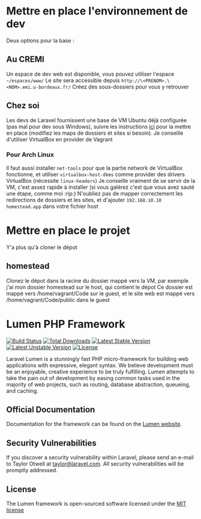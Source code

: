 # Mettre en place l'environnement de dev
Deux options pour la base :

## Au CREMI
Un espace de dev web est disponible, vous pouvez utiliser l'espace `~/espaces/www/`
Le site sera accessible depuis `http://\<PRENOM>.\<NOM>.emi.u-bordeaux.fr/`
Créez des sous-dossiers pour vous y retrouver

## Chez soi
Les devs de Laravel fournissent une base de VM Ubuntu déjà configurée (pas mal pour dev sous Windows), suivre les instructions [ici](https://laravel.com/docs/5.4/homestead) pour la mettre en place (modifiez les maps de dossiers et sites si besoin). Je conseille d'utiliser VirtualBox en provider de Vagrant

### Pour Arch Linux
Il faut aussi installer `net-tools` pour que la partie network de VirtualBox fonctionne, et utiliser `virtualbox-host-dkms` comme provider des drivers VirtualBox (nécessite `linux-headers`)
Je conseille vraiment de se servir de la VM, c'est assez rapide à installer (si vous galérez c'est que vous avez sauté une étape, comme moi :rip:)
N'oubliez pas de mapper correctement les redirections de dossiers et les sites, et d'ajouter `192.168.10.10  homestead.app` dans votre fichier host

# Mettre en place le projet
Y'a plus qu'à cloner le dépot

## homestead
Clonez le dépot dans la racine du dossier mappé vers la VM, par exemple j'ai mon dossier homestead sur le host, qui contient le dépot
Ce dossier est mappé vers /home/vagrant/Code sur le guest, et le site web est mappé vers /home/vagrant/Code/public dans le guest

# Lumen PHP Framework
[![Build Status](https://travis-ci.org/laravel/lumen-framework.svg)](https://travis-ci.org/laravel/lumen-framework)
[![Total Downloads](https://poser.pugx.org/laravel/lumen-framework/d/total.svg)](https://packagist.org/packages/laravel/lumen-framework)
[![Latest Stable Version](https://poser.pugx.org/laravel/lumen-framework/v/stable.svg)](https://packagist.org/packages/laravel/lumen-framework)
[![Latest Unstable Version](https://poser.pugx.org/laravel/lumen-framework/v/unstable.svg)](https://packagist.org/packages/laravel/lumen-framework)
[![License](https://poser.pugx.org/laravel/lumen-framework/license.svg)](https://packagist.org/packages/laravel/lumen-framework)

Laravel Lumen is a stunningly fast PHP micro-framework for building web applications with expressive, elegant syntax. We believe development must be an enjoyable, creative experience to be truly fulfilling. Lumen attempts to take the pain out of development by easing common tasks used in the majority of web projects, such as routing, database abstraction, queueing, and caching.

## Official Documentation
Documentation for the framework can be found on the [Lumen website](http://lumen.laravel.com/docs).

## Security Vulnerabilities
If you discover a security vulnerability within Laravel, please send an e-mail to Taylor Otwell at taylor@laravel.com. All security vulnerabilities will be promptly addressed.

## License
The Lumen framework is open-sourced software licensed under the [MIT license](http://opensource.org/licenses/MIT)
